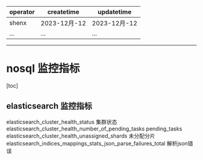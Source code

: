 | operator | createtime | updatetime |
| ---- | ---- | ---- |
| shenx | 2023-12月-12 | 2023-12月-12  |
| ... | ... | ... |
---
# nosql 监控指标

[toc]

## elasticsearch 监控指标

elasticsearch_cluster_health_status 集群状态
elasticsearch_cluster_health_number_of_pending_tasks pending_tasks
elasticsearch_cluster_health_unassigned_shards 未分配分片
elasticsearch_indices_mappings_stats_json_parse_failures_total 解析json错误



